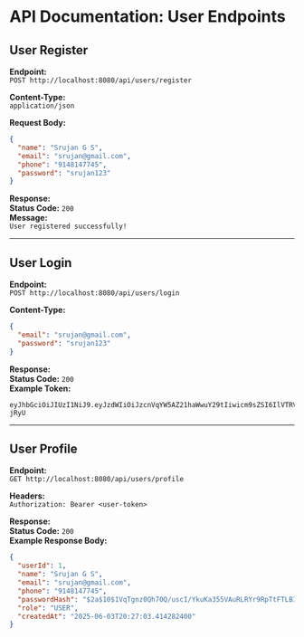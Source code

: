 # API Documentation: User Endpoints

## User Register
**Endpoint:**  
`POST http://localhost:8080/api/users/register`  

**Content-Type:**  
`application/json`  

**Request Body:**  
```json
{
  "name": "Srujan G S",
  "email": "srujan@gmail.com",
  "phone": "9148147745",
  "password": "srujan123"
}
```

**Response:**  
**Status Code:** `200`  
**Message:**  
`User registered successfully!`

---

## User Login
**Endpoint:**  
`POST http://localhost:8080/api/users/login`  

**Content-Type:**  
```json
{
  "email": "srujan@gmail.com",
  "password": "srujan123"
}
```

**Response:**  
**Status Code:** `200`  
**Example Token:**  
```
eyJhbGciOiJIUzI1NiJ9.eyJzdWIiOiJzcnVqYW5AZ21haWwuY29tIiwicm9sZSI6IlVTRVIiLCJpYXQiOjE3NDg5NjI4ODIsImV4cCI6MTc0OTA0OTI4Mn0.Qcd54SEXsafYZ_F4ElyoldfkawhBBGAeFjPiXy-jRyU
```

---

## User Profile
**Endpoint:**  
`GET http://localhost:8080/api/users/profile`  

**Headers:**  
`Authorization: Bearer <user-token>`  

**Response:**  
**Status Code:** `200`  
**Example Response Body:**  
```json
{
  "userId": 1,
  "name": "Srujan G S",
  "email": "srujan@gmail.com",
  "phone": "9148147745",
  "passwordHash": "$2a$10$1VqTgnz0Qh70Q/uscI/YkuKa355VAuRLRYr9RpTtFTLBIzE4AvJkC",
  "role": "USER",
  "createdAt": "2025-06-03T20:27:03.414282400"
}
```


